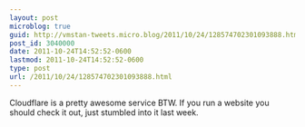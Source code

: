 ```yaml
---
layout: post
microblog: true
guid: http://vmstan-tweets.micro.blog/2011/10/24/128574702301093888.html
post_id: 3040000
date: 2011-10-24T14:52:52-0600
lastmod: 2011-10-24T14:52:52-0600
type: post
url: /2011/10/24/128574702301093888.html
---
```

Cloudflare is a pretty awesome service BTW. If you run a website you should check it out, just stumbled into it last week.
